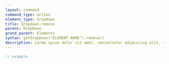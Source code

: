 ```yaml
---
layout: command
command_type: action
element_type: dropdown
title: dropdown.remove
parent: DropDown
grand_parent: Elements
syntax: getDropDown("ELEMENT_NAME").remove()
description: Lorem ipsum dolor sit amet, consectetur adipiscing elit, sed do eiusmod tempor incididunt ut labore et dolore magna aliqua. Ut enim ad minim veniam, quis nostrud exercitation ullamco laboris nisi ut aliquip ex ea commodo consequat.
---
```


```javascript
// example
```